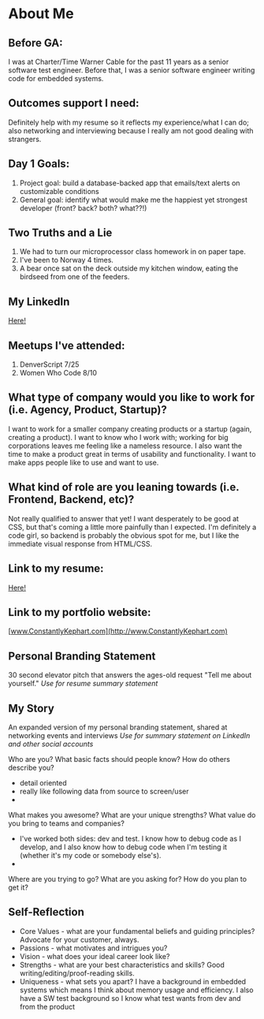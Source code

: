 # About Me

## Before GA:
I was at Charter/Time Warner Cable for the past 11 years as a senior software test engineer. Before that, I was a senior software engineer writing code for embedded systems.

## Outcomes support I need:
Definitely help with my resume so it reflects my experience/what I can do; also networking and interviewing because I really am not good dealing with strangers.

## Day 1 Goals:
1. Project goal: build a database-backed app that emails/text alerts on customizable conditions 
2. General goal: identify what would make me the happiest yet strongest developer (front? back? both? what??!)

## Two Truths and a Lie
1. We had to turn our microprocessor class homework in on paper tape.
2. I've been to Norway 4 times.
3. A bear once sat on the deck outside my kitchen window, eating the birdseed from one of the feeders.

## My LinkedIn
[Here!](https://www.linkedin.com/in/connie-kephart/)

## Meetups I've attended:
1. DenverScript 7/25
2. Women Who Code 8/10

## What type of company would you like to work for (i.e. Agency, Product, Startup)?
I want to work for a smaller company creating products or a startup (again, creating a product). I want to know who I work with; working for big corporations leaves me feeling like a nameless resource. I also want the time to make a product great in terms of usability and functionality. I want to make apps people like to use and want to use.

## What kind of role are you leaning towards (i.e. Frontend, Backend, etc)?
Not really qualified to answer that yet! I want desperately to be good at CSS, but that's coming a little more painfully than I expected. I'm definitely a code girl, so backend is probably the obvious spot for me, but I like the immediate visual response from HTML/CSS.

## Link to my resume: 
[Here!](ConnieKephart_Resume.pdf)

## Link to my portfolio website: 
[www.ConstantlyKephart.com](http://www.ConstantlyKephart.com)

## Personal Branding Statement
30 second elevator pitch that answers the ages-old request "Tell me about yourself." 
_Use for resume summary statement_

## My Story
An expanded version of my personal branding statement, shared at networking events and interviews
_Use for summary statement on LinkedIn and other social accounts_

Who are you? What basic facts should people know? How do others describe you?
* detail oriented
* really like following data from source to screen/user
* 

What makes you awesome? What are your unique strengths? What value do you bring to teams and companies?
* I've worked both sides: dev and test. I know how to debug code as I develop, and I also know how to debug code when I'm testing it (whether it's my code or somebody else's).
* 

Where are you trying to go? What are you asking for? How do you plan to get it?

## Self-Reflection
* Core Values - what are your fundamental beliefs and guiding principles? Advocate for your customer, always.
* Passions - what motivates and intrigues you?
* Vision - what does your ideal career look like?
* Strengths - what are your best characteristics and skills? Good writing/editing/proof-reading skills. 
* Uniqueness - what sets you apart? I have a background in embedded systems which means I think about memory usage and efficiency. I also have a SW test background so I know what test wants from dev and from the product

